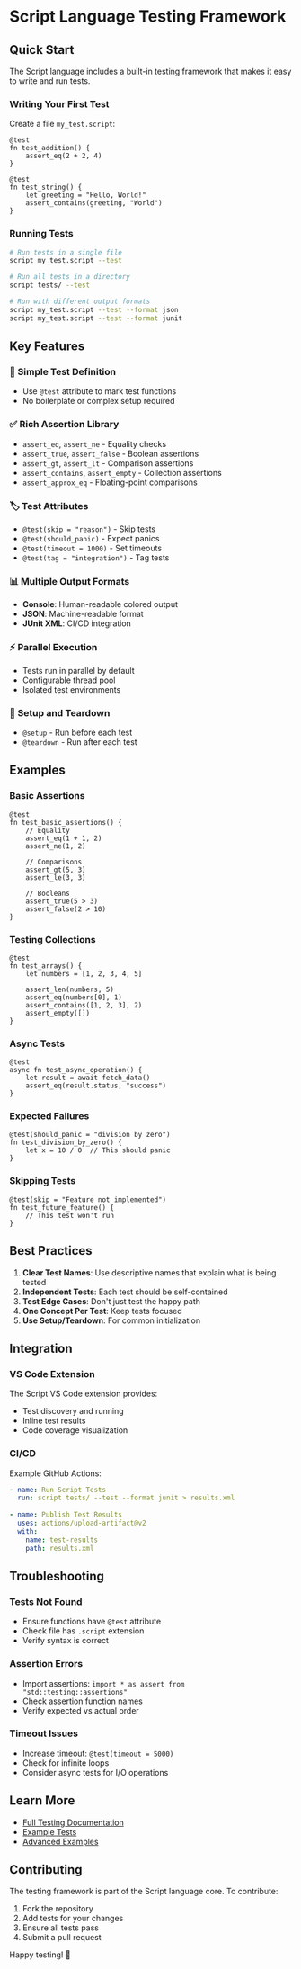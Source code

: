 # Script Language Testing Framework

## Quick Start

The Script language includes a built-in testing framework that makes it easy to write and run tests.

### Writing Your First Test

Create a file `my_test.script`:

```script
@test
fn test_addition() {
    assert_eq(2 + 2, 4)
}

@test
fn test_string() {
    let greeting = "Hello, World!"
    assert_contains(greeting, "World")
}
```

### Running Tests

```bash
# Run tests in a single file
script my_test.script --test

# Run all tests in a directory
script tests/ --test

# Run with different output formats
script my_test.script --test --format json
script my_test.script --test --format junit
```

## Key Features

### 🧪 Simple Test Definition
- Use `@test` attribute to mark test functions
- No boilerplate or complex setup required

### ✅ Rich Assertion Library
- `assert_eq`, `assert_ne` - Equality checks
- `assert_true`, `assert_false` - Boolean assertions
- `assert_gt`, `assert_lt` - Comparison assertions
- `assert_contains`, `assert_empty` - Collection assertions
- `assert_approx_eq` - Floating-point comparisons

### 🏷️ Test Attributes
- `@test(skip = "reason")` - Skip tests
- `@test(should_panic)` - Expect panics
- `@test(timeout = 1000)` - Set timeouts
- `@test(tag = "integration")` - Tag tests

### 📊 Multiple Output Formats
- **Console**: Human-readable colored output
- **JSON**: Machine-readable format
- **JUnit XML**: CI/CD integration

### ⚡ Parallel Execution
- Tests run in parallel by default
- Configurable thread pool
- Isolated test environments

### 🔧 Setup and Teardown
- `@setup` - Run before each test
- `@teardown` - Run after each test

## Examples

### Basic Assertions

```script
@test
fn test_basic_assertions() {
    // Equality
    assert_eq(1 + 1, 2)
    assert_ne(1, 2)
    
    // Comparisons
    assert_gt(5, 3)
    assert_le(3, 3)
    
    // Booleans
    assert_true(5 > 3)
    assert_false(2 > 10)
}
```

### Testing Collections

```script
@test
fn test_arrays() {
    let numbers = [1, 2, 3, 4, 5]
    
    assert_len(numbers, 5)
    assert_eq(numbers[0], 1)
    assert_contains([1, 2, 3], 2)
    assert_empty([])
}
```

### Async Tests

```script
@test
async fn test_async_operation() {
    let result = await fetch_data()
    assert_eq(result.status, "success")
}
```

### Expected Failures

```script
@test(should_panic = "division by zero")
fn test_division_by_zero() {
    let x = 10 / 0  // This should panic
}
```

### Skipping Tests

```script
@test(skip = "Feature not implemented")
fn test_future_feature() {
    // This test won't run
}
```

## Best Practices

1. **Clear Test Names**: Use descriptive names that explain what is being tested
2. **Independent Tests**: Each test should be self-contained
3. **Test Edge Cases**: Don't just test the happy path
4. **One Concept Per Test**: Keep tests focused
5. **Use Setup/Teardown**: For common initialization

## Integration

### VS Code Extension

The Script VS Code extension provides:
- Test discovery and running
- Inline test results
- Code coverage visualization

### CI/CD

Example GitHub Actions:

```yaml
- name: Run Script Tests
  run: script tests/ --test --format junit > results.xml
  
- name: Publish Test Results
  uses: actions/upload-artifact@v2
  with:
    name: test-results
    path: results.xml
```

## Troubleshooting

### Tests Not Found
- Ensure functions have `@test` attribute
- Check file has `.script` extension
- Verify syntax is correct

### Assertion Errors
- Import assertions: `import * as assert from "std::testing::assertions"`
- Check assertion function names
- Verify expected vs actual order

### Timeout Issues
- Increase timeout: `@test(timeout = 5000)`
- Check for infinite loops
- Consider async tests for I/O operations

## Learn More

- [Full Testing Documentation](development/TESTING_FRAMEWORK.md)
- [Example Tests](../examples/test_basics.script)
- [Advanced Examples](../examples/test_stdlib.script)

## Contributing

The testing framework is part of the Script language core. To contribute:

1. Fork the repository
2. Add tests for your changes
3. Ensure all tests pass
4. Submit a pull request

Happy testing! 🚀